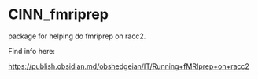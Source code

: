 # CINN_fmriprep

package for helping do fmriprep on racc2.


Find info here:

https://publish.obsidian.md/obshedgeian/IT/Running+fMRIprep+on+racc2